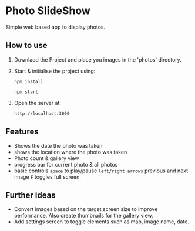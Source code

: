 # Photo SlideShow

Simple web based app to display photos.

## How to use

1. Downlaod the Project and place you images in the 'photos' directory.
2. Start & initialise the project using:

   ```
   npm install
   ```

   ```
   npm start
   ```
3. Open the server at:

   ```
   http://localhost:3000
   ```

## Features

- Shows the date the photo was taken
- shows the location where the photo was taken
- Photo count & gallery view
- progress bar for current photo & all photos
- basic controls `space` to play/pause `left/right arrows` previous and next image `F` toggles full screen.

## Further ideas

- Convert images based on the target screen size to improve performance.
  Also create thumbnails for the gallery view.
- Add settings screen to toggle elements such as map, image name, date.
